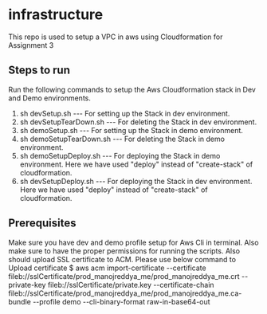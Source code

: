 # infrastructure
This repo is used to setup a VPC in aws using Cloudformation for Assignment 3
## Steps to run
Run the following commands to setup the Aws Cloudformation stack in Dev and Demo environments.
1. sh devSetup.sh          --- For setting up the Stack in dev environment.
2. sh devSetupTearDown.sh  --- For deleting the Stack in dev environment.
3. sh demoSetup.sh         --- For setting up the Stack in demo environment.
4. sh demoSetupTearDown.sh --- For deleting the Stack in demo environment.
5. sh demoSetupDeploy.sh   --- For deploying the Stack in demo environment. Here we have used "deploy" instead of "create-stack" of cloudformation.
6. sh devSetupDeploy.sh    --- For deploying the Stack in dev environment. Here we have used "deploy" instead of "create-stack" of cloudformation.

## Prerequisites
Make sure you have dev and demo profile setup for Aws Cli in terminal. 
Also make sure to have the proper permissions for running the scripts.
Also should upload SSL certificate to ACM. Please use below command to Upload certificate
$ aws acm import-certificate --certificate fileb://sslCertificate/prod_manojreddya_me/prod_manojreddya_me.crt --private-key fileb://sslCertificate/private.key --certificate-chain fileb://sslCertificate/prod_manojreddya_me/prod_manojreddya_me.ca-bundle  --profile demo --cli-binary-format raw-in-base64-out
